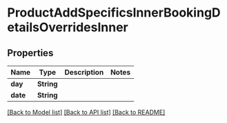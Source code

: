 # ProductAddSpecificsInnerBookingDetailsOverridesInner

## Properties

Name | Type | Description | Notes
------------ | ------------- | ------------- | -------------
**day** | **String** |  | 
**date** | **String** |  | 

[[Back to Model list]](../README.md#documentation-for-models) [[Back to API list]](../README.md#documentation-for-api-endpoints) [[Back to README]](../README.md)


